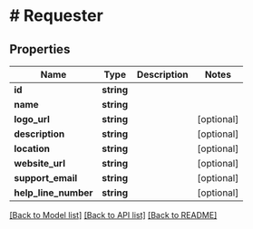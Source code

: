 # # Requester

## Properties

Name | Type | Description | Notes
------------ | ------------- | ------------- | -------------
**id** | **string** |  |
**name** | **string** |  |
**logo_url** | **string** |  | [optional]
**description** | **string** |  | [optional]
**location** | **string** |  | [optional]
**website_url** | **string** |  | [optional]
**support_email** | **string** |  | [optional]
**help_line_number** | **string** |  | [optional]

[[Back to Model list]](../../README.md#models) [[Back to API list]](../../README.md#endpoints) [[Back to README]](../../README.md)
